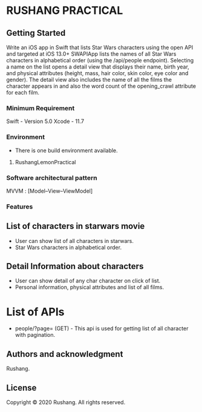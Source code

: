 # RUSHANG PRACTICAL


## Getting Started
Write an iOS app in Swift that lists Star Wars characters using the open API and targeted at iOS 13.0+
SWAPIApp lists the names of all Star Wars characters in alphabetical order (using the /api/people endpoint). Selecting a name on the list opens a detail view that displays their name, birth year, and physical attributes (height, mass, hair color, skin color, eye color and gender). The detail view also includes the name of all the films the character appears in and also the word count of the opening_crawl attribute for each film.

### Minimum Requirement

Swift - Version 5.0
Xcode - 11.7


### Environment

* There is one build environment available.

1) RushangLemonPractical

### Software architectural pattern

MVVM : [Model–View–ViewModel]

### Features

## List of characters in starwars movie
  
  - User can show list of all characters in starwars.
  - Star Wars characters in alphabetical order.
  
  ## Detail Information about characters
  - User can show detail of any char character on click of list.
  - Personal information, physical attributes and list of all films.
  

# List of  APIs

 * people/?page=  (GET) - This api is used for getting list of all character with pagination.
 
 
## Authors and acknowledgment
Rushang.

## License
Copyright © 2020 Rushang. All rights reserved.
